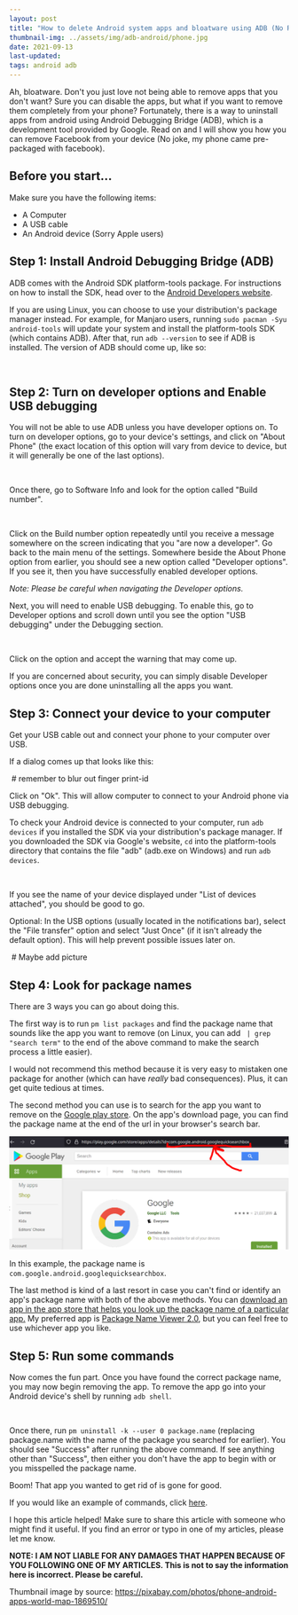 ```yaml
---
layout: post
title: "How to delete Android system apps and bloatware using ADB (No Root)"
thumbnail-img: ../assets/img/adb-android/phone.jpg
date: 2021-09-13
last-updated: 
tags: android adb
---
```


Ah, bloatware. Don't you just love not being able to remove apps that you don't want? Sure you can disable the apps, but what if you want to remove them completely from your phone? Fortunately, there is a way to uninstall apps from android using Android Debugging Bridge (ADB), which is a development tool provided by Google. Read on and I will show you how you can remove Facebook from your device (No joke, my phone came pre-packaged with facebook).

## Before you start...

Make sure you have the following items: 
- A Computer
- A USB cable
- An Android device (Sorry Apple users)

## Step 1: Install Android Debugging Bridge (ADB)

ADB comes with the Android SDK platform-tools package. For instructions on how to install the SDK, head over to the <a href="https://developer.android.com/studio/command-line/adb" target="_blank">Android Developers website</a>. 

If you are using Linux, you can choose to use your distribution's package manager instead. For example, for Manjaro users, running `sudo pacman -Syu android-tools` will update your system and install the platform-tools SDK (which contains ADB). After that, run `adb --version` to see if ADB is installed. The version of ADB should come up, like so:

![]()

## Step 2: Turn on developer options and Enable USB debugging

You will not be able to use ADB unless you have developer options on. To turn on developer options, go to your device's settings, and click on "About Phone" (the exact location of this option will vary from device to device, but it will generally be one of the last options). 

![]()

Once there, go to Software Info and look for the option called "Build number".

![]()

 Click on the Build number option repeatedly until you receive a message somewhere on the screen indicating that you "are now a developer". Go back to the main menu of the settings. Somewhere beside the About Phone option from earlier, you should see a new option called "Developer options". If you see it, then you have successfully enabled developer options.

*Note: Please be careful when navigating the Developer options.*

Next, you will need to enable USB debugging. To enable this, go to Developer options and scroll down until you see the option "USB debugging" under the Debugging section. 

![]()

Click on the option and accept the warning that may come up.

If you are concerned about security, you can simply disable Developer options once you are done uninstalling all the apps you want.

## Step 3: Connect your device to your computer

Get your USB cable out and connect your phone to your computer over USB. 

If a dialog comes up that looks like this: 

![]() # remember to blur out finger print-id

Click on "Ok". This will allow computer to connect to your Android phone via USB debugging.

To check your Android device is connected to your computer, run `adb devices` if you installed the SDK via your distribution's package manager. If you downloaded the SDK via Google's website, `cd` into the platform-tools directory that contains the file "adb" (adb.exe on Windows) and run `adb devices`.

![]()

If you see the name of your device displayed under "List of devices attached", you should be good to go.

Optional: In the USB options (usually located in the notifications bar), select the "File transfer" option and select "Just Once" (if it isn't already the default option). This will help prevent possible issues later on.

![]() # Maybe add picture

## Step 4: Look for package names

There are 3 ways you can go about doing this.

The first way is to run `pm list packages` and find the package name that sounds like the app you want to remove (on Linux, you can add ` | grep "search term"` to the end of the above command to make the search process a little easier). 

I would not recommend this method because it is very easy to mistaken one package for another (which can have *really* bad consequences). Plus, it can get quite tedious at times.

The second method you can use is to search for the app you want to remove on the <a href="https://play.google.com/store/apps" target="_blank">Google play store</a>. On the app's download page, you can find the package name at the end of the url in your browser's search bar.

![Google app download page](../assets/img/adb-android/google-play.png)

In this example, the package name is `com.google.android.googlequicksearchbox`. 

The last method is kind of a last resort in case you can't find or identify an app's package name with both of the above methods. You can <a href="https://play.google.com/store/search?q=package%20name&c=apps" target="_blank">download an app in the app store that helps you look up the package name of a particular app.</a> My preferred app is <a href="https://play.google.com/store/apps/details?id=com.csdroid.pkg" target="_blank">Package Name Viewer 2.0</a>, but you can feel free to use whichever app you like.

## Step 5: Run some commands

Now comes the fun part. Once you have found the correct package name, you may now begin removing the app. To remove the app go into your Android device's shell by running `adb shell`. 

![]()

Once there, run `pm uninstall -k --user 0 package.name` (replacing package.name with the name of the package you searched for earlier). You should see "Success" after running the above command. If see anything other than "Success", then either you don't have the app to begin with or you misspelled the package name. 

Boom! That app you wanted to get rid of is gone for good.

If you would like an example of commands, click <a href="https://github.com/ismaeltovar/bash-scripts/blob/main/adb-scripts/remove-unwanted-apps-android" target="_blank">here</a>.

I hope this article helped! Make sure to share this article with someone who might find it useful. If you find an error or typo in one of my articles, please let me know.

**NOTE: I AM NOT LIABLE FOR ANY DAMAGES THAT HAPPEN BECAUSE OF YOU FOLLOWING ONE OF MY ARTICLES. This is not to say the information here is incorrect. Please be careful.**

Thumbnail image by source: <a href="https://pixabay.com/photos/phone-android-apps-world-map-1869510/" target="_blank">https://pixabay.com/photos/phone-android-apps-world-map-1869510/</a>